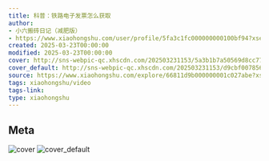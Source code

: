 ```yaml
---
title: 科普：铁路电子发票怎么获取
author:
- 小六搬砖日记（减肥版）
- https://www.xiaohongshu.com/user/profile/5fa3c1fc000000000100bf94?xsec_token=undefined
created: 2025-03-23T00:00:00
modified: 2025-03-23T00:00:00
cover: http://sns-webpic-qc.xhscdn.com/202503231153/5a3b1b7a50569d8cc77655b3bca5c189/217/0/01e6811cc99223210010000000019068587bf0_0.jpg!nc_n_webp_prv_1
cover_default: http://sns-webpic-qc.xhscdn.com/202503231153/d9cbf0078563236fd263c019a2802849/217/0/01e6811cc99223210010000000019068587bf0_0.jpg!nc_n_webp_mw_1
source: https://www.xiaohongshu.com/explore/66811d9b000000001c027abe?xsec_token=ABPV_5vQQP_HsANrpjIpJyCqOXRzcMoxFMQ0K-6-vRcSM=
tags: xiaohongshu/video
tags-link:
type: xiaohongshu
---
```


## Meta

![cover](http://sns-webpic-qc.xhscdn.com/202503231153/5a3b1b7a50569d8cc77655b3bca5c189/217/0/01e6811cc99223210010000000019068587bf0_0.jpg!nc_n_webp_prv_1)
![cover_default](http://sns-webpic-qc.xhscdn.com/202503231153/d9cbf0078563236fd263c019a2802849/217/0/01e6811cc99223210010000000019068587bf0_0.jpg!nc_n_webp_mw_1)
